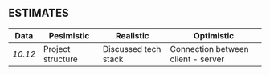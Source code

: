 ## ESTIMATES

Data | Pesimistic | Realistic | Optimistic
--- | --- | --- | ---
*10.12* | Project structure| Discussed tech stack   | Connection between client - server






